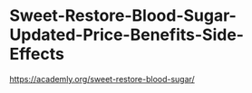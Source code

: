 # Sweet-Restore-Blood-Sugar-Updated-Price-Benefits-Side-Effects
https://academly.org/sweet-restore-blood-sugar/
